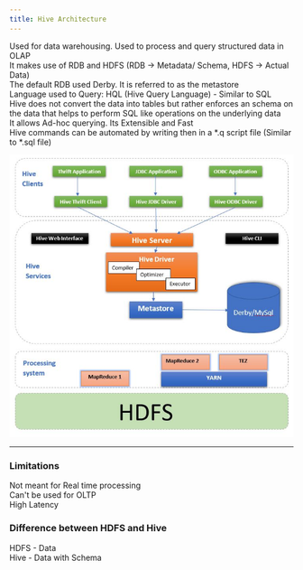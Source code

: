 ```yaml
---
title: Hive Architecture
---
```


Used for data warehousing. Used to process and query structured data in OLAP  
It makes use of RDB and HDFS (RDB -> Metadata/ Schema, HDFS -> Actual Data)  
The default RDB used Derby. It is referred to as the metastore  
Language used to Query: HQL (Hive Query Language) - Similar to SQL  
Hive does not convert the data into tables but rather enforces an schema on the data that helps to perform SQL like operations on the underlying data  
It allows Ad-hoc querying. Its Extensible and Fast  
Hive commands can be automated by writing then in a \*.q script file (Similar to \*.sql file)

![Hive Architecture|500](images/hive-architecture.jpg)

---

### Limitations

Not meant for Real time processing  
Can't be used for OLTP  
High Latency

### Difference between HDFS and Hive

HDFS - Data  
Hive - Data with Schema